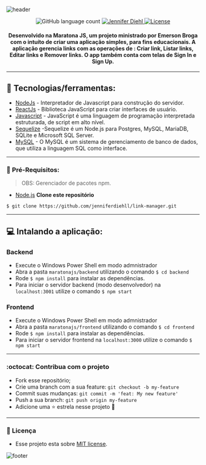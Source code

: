 ![header](https://user-images.githubusercontent.com/67604477/89943740-11c7d200-dbf5-11ea-9f8a-925c2f047d6c.jpg)

<p align="center">	
  
  
  <img alt="GitHub language count" src="https://img.shields.io/badge/Languages-4-Gold">
  
   <a href="https://www.linkedin.com/in/jennifer-diehll/">
      <img alt="Jennifer Diehl" src="https://img.shields.io/badge/-Jennifer Diehl-FF4500?style=flat&logo=Linkedin&logoColor=white" />
   </a>


  <a href = "https://github.com/jenniferdiehll/proffy/blob/master/LICENSE">
   <img alt="License" src="https://img.shields.io/badge/License-MIT-Gold">
  </a>

</p>

<h4 align="center">
Desenvolvido na Maratona JS, um projeto ministrado por Emerson Broga com o intuíto de criar uma aplicação simples, para fins educacionais. 
A aplicação gerencia links com as operações de :  Criar link, Listar links, Editar links e Remover links. O app também conta com telas de Sign In e Sign Up.
</h4>

--------

## 🔆 Tecnologias/ferramentas:

- [NodeJs](https://nodejs.org/en/) - Interpretador de Javascript para construção do servidor.
- [ReactJs](https://reactjs.org) - Biblioteca JavaScript para criar interfaces de usuário.
- [Javascript](https://www.javascript.com/) - JavaScript é uma linguagem de programação interpretada estruturada, de script em alto nível.
- [Sequelize](https://sequelize.org/v5/) -Sequelize é um Node.js para Postgres, MySQL, MariaDB, SQLite e Microsoft SQL Server.
- [MySQL](https://www.mysql.com/) - O MySQL é um sistema de gerenciamento de banco de dados, que utiliza a linguagem SQL como interface.
------
### :electric_plug: Pré-Requisitos:
> OBS: Gerenciador de pacotes npm.
- [Node.js](https://nodejs.org/)
**Clone este repositório**
```
$ git clone https://github.com/jenniferdiehll/link-manager.git
```
-------------
##  💻 Intalando a aplicação:

### Backend 
- Execute o Windows Power Shell em modo admnistrador
- Abra a pasta `maratonajs/backend` utilizando o comando `$ cd backend`
- Rode `$ npm install` para instalar as dependências.
- Para iniciar o servidor backend (modo desenvolvedor) na `localhost:3001` utilize o comando `$ npm start`

### Frontend 
- Execute o Windows Power Shell em modo admnistrador
- Abra a pasta `maratonajs/frontend` utilizando o comando `$ cd frontend`
- Rode `$ npm install` para instalar as dependências.
- Para iniciar o servidor frontend  na `localhost:3000` utilize o comando `$ npm start`
---------
### :octocat: Contribua com o projeto
- Fork esse repositório;
- Crie uma branch com a sua feature: `git checkout -b my-feature`
- Commit suas mudanças: `git commit -m 'feat: My new feature'`
- Push a sua branch: `git push origin my-feature`
- Adicione uma :star: estrela nesse projeto 🧡
---------
### 📒 Licença
- Esse projeto esta sobre [MIT license](./LICENSE).

![footer](https://user-images.githubusercontent.com/67604477/89943751-155b5900-dbf5-11ea-984e-8baa940ee7a2.jpg)
